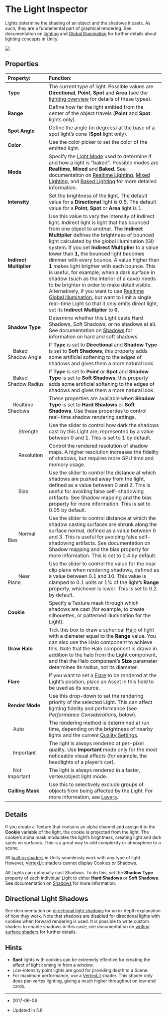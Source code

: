 # The Light Inspector

Lights determine the shading of an object and the shadows it casts. As such, they are a fundamental part of graphical rendering. See documentation on [lighting](LightingOverview) and [Global Illumination](GlobalIllumination) for further details about lighting concepts in Unity. 

![](../uploads/Main/class-Light-0.png)

## Properties

| Property:| Function: |
|:---|:---| 
| __Type__| The current type of light. Possible values are __Directional__, __Point__, __Spot__ and __Area__ (see the [lighting overview](Lighting) for details of these types). |
| __Range__| Define how far the light emitted from the center of the object travels (__Point__ and __Spot__ lights only). |
| __Spot Angle__| Define the angle (in degrees) at the base of a spot light’s cone (__Spot__ light only). |
| __Color__| Use the color picker to set the color of the emitted light. |
| __Mode__| Specify the [Light Mode](LightModes) used to determine if and how a light is "baked". Possible modes are __Realtime__, __Mixed__ and __Baked__. See documentation on [Realtime Lighting](LightMode-Realtime), [Mixed Lighting](LightMode-Mixed), and [Baked Lighting](LightMode-Baked) for more detailed information. |
| __Intensity__| Set the brightness of the light. The default value for a __Directional__ light is 0.5. The default value for a __Point__, __Spot__ or __Area__ light is 1.  |
| __Indirect Multiplier__| Use this value to vary the intensity of indirect light. Indirect light is light that has bounced from one object to another. The __Indirect Multiplier__ defines the brightness of bounced light calculated by the global illumination (GI) system. If you set __Indirect Multiplier__ to a value lower than __1,__ the bounced light becomes dimmer with every bounce. A value higher than __1__ makes light brighter with each bounce. This is useful, for example, when a dark surface in shadow (such as the interior of a cave) needs to be brighter in order to make detail visible. Alternatively, if you want to use [Realtime Global Illumination](GlobalIllumination), but want to limit a single real-time Light so that it only emits direct light, set its __Indirect Multiplier__ to __0__. |
| __Shadow Type__| Determine whether this Light casts Hard Shadows, Soft Shadows, or no shadows at all. See documentation on [Shadows](ShadowOverview) for information on hard and soft shadows. |
|&nbsp;&nbsp;&nbsp;&nbsp;Baked Shadow Angle| If __Type__ is set to __Directional__ and __Shadow Type__ is set to __Soft Shadows__, this property adds some artificial softening to the edges of shadows and gives them a more natural look. |
|&nbsp;&nbsp;&nbsp;&nbsp;Baked Shadow Radius| If __Type__ is set to __Point__ or __Spot__ and __Shadow Type__ is set to __Soft Shadows__, this property adds some artificial softening to the edges of shadows and gives them a more natural look. |
|&nbsp;&nbsp;&nbsp;&nbsp;Realtime Shadows| These properties are available when __Shadow Type__ is set to __Hard Shadows__ or __Soft Shadows__. Use these properties to control real-time shadow rendering settings. |
|&nbsp;&nbsp;&nbsp;&nbsp;&nbsp;&nbsp;&nbsp;&nbsp;Strength| Use the slider to control how dark the shadows cast by this Light are, represented by a value between 0 and 1. This is set to 1 by default. |
|&nbsp;&nbsp;&nbsp;&nbsp;&nbsp;&nbsp;&nbsp;&nbsp;Resolution| Control the rendered resolution of shadow maps. A higher resolution increases the fidelity of shadows, but requires more GPU time and memory usage. |
|&nbsp;&nbsp;&nbsp;&nbsp;&nbsp;&nbsp;&nbsp;&nbsp;Bias| Use the slider to control the distance at which shadows are pushed away from the light, defined as a value between 0 and 2. This is useful for avoiding false self-shadowing artifacts. See Shadow mapping and the bias property for more information. This is set to 0.05 by default. |
|&nbsp;&nbsp;&nbsp;&nbsp;&nbsp;&nbsp;&nbsp;&nbsp;Normal Bias| Use the slider to control distance at which the shadow casting surfaces are shrunk along the surface normal, defined as a value between 0 and 3. This is useful for avoiding false self-shadowing artifacts. See documentation on Shadow mapping and the bias property for more information. This is set to 0.4 by default.<br/> |
|&nbsp;&nbsp;&nbsp;&nbsp;&nbsp;&nbsp;&nbsp;&nbsp;Near Plane| Use the slider to control the value for the near clip plane when rendering shadows, defined as a value between 0.1 and 10. This value is clamped to 0.1 units or 1% of the light’s __Range__ property, whichever is lower. This is set to 0.2 by default. |
| __Cookie__| Specify a Texture mask through which shadows are cast (for example, to create silhouettes, or patterned illumination for the Light). |
| __Draw Halo__| Tick this box to draw a spherical [Halo](class-Halo) of light with a diameter equal to the __Range__ value. You can also use the Halo component to achieve this. Note that the Halo component is drawn in addition to the halo from the Light component, and that the Halo component’s __Size__ parameter determines its radius, not its diameter. |
| __Flare__| If you want to set a [Flare](class-Flare) to be rendered at the Light’s position, place an Asset in this field to be used as its source. |
| __Render Mode__| Use this drop-down to set the rendering priority of the selected Light. This can affect lighting fidelity and performance (see *Performance Considerations,* below). |
|&nbsp;&nbsp;&nbsp;&nbsp;Auto| The rendering method is determined at run time, depending on the brightness of nearby lights and the current [Quality Settings](class-QualitySettings). |
|&nbsp;&nbsp;&nbsp;&nbsp;Important| The light is always rendered at per-pixel quality. Use __Important__ mode only for the most noticeable visual effects (for example, the headlights of a player’s car). |
|&nbsp;&nbsp;&nbsp;&nbsp;Not Important| The light is always rendered in a faster, vertex/object light mode.  |
| __Culling Mask__| Use this to selectively exclude groups of objects from being affected by the Light. For more information, see [Layers](Layers). |

## Details

If you create a Texture that contains an alpha channel and assign it to the __Cookie__ variable of the light, the cookie is projected from the light. The cookie’s alpha mask modulates the light’s brightness, creating light and dark spots on surfaces. This is a great way to add complexity or atmosphere to a scene.

All [built-in shaders](Built-inShaderGuide) in Unity seamlessly work with any type of light. However, [VertexLit](Built-inShaderGuide) shaders cannot display Cookies or Shadows.

All Lights can optionally cast Shadows. To do this, set the __Shadow Type__ property of each individual Light to either __Hard Shadows__ or __Soft Shadows__. See documentation on [Shadows](ShadowOverview) for more information.

## Directional Light Shadows

See documentation on [directional light shadows](DirLightShadows) for an in-depth explanation of how they work. Note that shadows are disabled for directional lights with cookies when forward rendering is used. It is possible to write custom shaders to enable shadows in this case; see documentation on [writing surface shaders](SL-SurfaceShaders) for further details.

## Hints

* __Spot__ lights with cookies can be extremely effective for creating the effect of light coming in from a window.
* Low-intensity point lights are good for providing depth to a Scene.
* For maximum performance, use a [VertexLit](Built-inShaderGuide) shader. This shader only does per-vertex lighting, giving a much higher throughput on low-end cards.

---

* <span class="page-edit"> 2017-06-08  <!-- include IncludeTextNewPageSomeEdit --></span>

* <span class="page-history">Updated in 5.6</span>